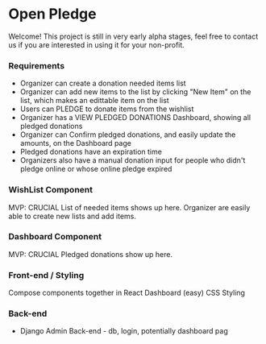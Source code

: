 # Open Pledge
Welcome! This project is still in very early alpha stages, feel free to contact us if you are interested in using it for your non-profit. 

### Requirements
- Organizer can create a donation needed items list
- Organizer can add new items to the list by clicking "New Item" on the list, which makes an edittable item on the list
- Users can PLEDGE to donate items from the wishlist
- Organizer has a VIEW PLEDGED DONATIONS Dashboard, showing all pledged donations 
- Organizer can Confirm pledged donations, and easily update the amounts, on the Dashboard page
- Pledged donations have an expiration time
- Organizers also have a manual donation input for people who didn't pledge online or whose online pledge expired

### WishList Component
MVP: CRUCIAL
List of needed items shows up here.
Organizer are easily able to create new lists and add items.  

### Dashboard Component 
MVP: CRUCIAL
Pledged donations show up here. 

### Front-end / Styling
Compose components together in React Dashboard (easy)
CSS Styling 

### Back-end
- Django Admin Back-end - db, login, potentially dashboard pag
